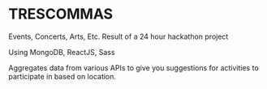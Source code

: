 # TRESCOMMAS
Events, Concerts, Arts, Etc.
Result of a 24 hour hackathon project

Using MongoDB, ReactJS, Sass

Aggregates data from various APIs to give you suggestions for activities to
participate in based on location.
